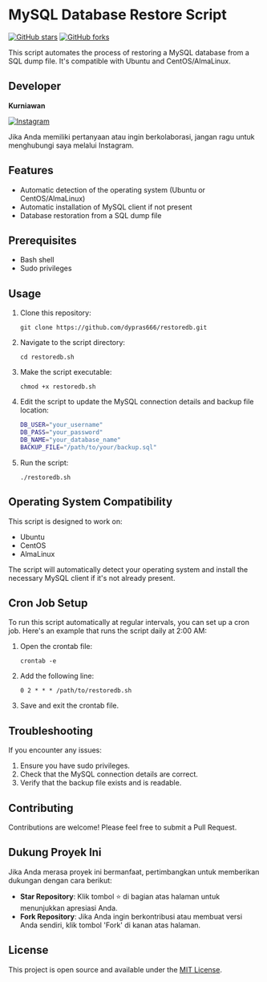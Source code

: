 # MySQL Database Restore Script

[![GitHub stars](https://img.shields.io/github/stars/dypras666/restoredb.svg)](https://github.com/dypras666/restoredb/stargazers)
[![GitHub forks](https://img.shields.io/github/forks/dypras666/restoredb.svg)](https://github.com/dypras666/restoredb/network/members)

This script automates the process of restoring a MySQL database from a SQL dump file. It's compatible with Ubuntu and CentOS/AlmaLinux.

## Developer

**Kurniawan**

[![Instagram](https://img.shields.io/badge/Instagram-%40sedotphp-E4405F?style=flat&logo=instagram&logoColor=white)](https://www.instagram.com/sedotphp)

Jika Anda memiliki pertanyaan atau ingin berkolaborasi, jangan ragu untuk menghubungi saya melalui Instagram.

## Features

- Automatic detection of the operating system (Ubuntu or CentOS/AlmaLinux)
- Automatic installation of MySQL client if not present
- Database restoration from a SQL dump file

## Prerequisites

- Bash shell
- Sudo privileges

## Usage

1. Clone this repository:
   ```
   git clone https://github.com/dypras666/restoredb.git
   ```

2. Navigate to the script directory:
   ```
   cd restoredb.sh
   ```

3. Make the script executable:
   ```
   chmod +x restoredb.sh
   ```

4. Edit the script to update the MySQL connection details and backup file location:
   ```bash
   DB_USER="your_username"
   DB_PASS="your_password"
   DB_NAME="your_database_name"
   BACKUP_FILE="/path/to/your/backup.sql"
   ```

5. Run the script:
   ```
   ./restoredb.sh
   ```

## Operating System Compatibility

This script is designed to work on:
- Ubuntu
- CentOS
- AlmaLinux

The script will automatically detect your operating system and install the necessary MySQL client if it's not already present.

## Cron Job Setup

To run this script automatically at regular intervals, you can set up a cron job. Here's an example that runs the script daily at 2:00 AM:

1. Open the crontab file:
   ```
   crontab -e
   ```

2. Add the following line:
   ```
   0 2 * * * /path/to/restoredb.sh
   ```

3. Save and exit the crontab file.

## Troubleshooting

If you encounter any issues:

1. Ensure you have sudo privileges.
2. Check that the MySQL connection details are correct.
3. Verify that the backup file exists and is readable.

## Contributing

Contributions are welcome! Please feel free to submit a Pull Request.

## Dukung Proyek Ini

Jika Anda merasa proyek ini bermanfaat, pertimbangkan untuk memberikan dukungan dengan cara berikut:

- **Star Repository**: Klik tombol ⭐️ di bagian atas halaman untuk menunjukkan apresiasi Anda.
- **Fork Repository**: Jika Anda ingin berkontribusi atau membuat versi Anda sendiri, klik tombol 'Fork' di kanan atas halaman.

## License

This project is open source and available under the [MIT License](LICENSE).
